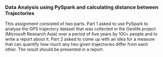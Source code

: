 ### Data Analysis using PySpark and calculating distance between Trajectories

This assignment consisted of two parts. Part 1 asked to use PySpark to analyse the GPS trajectory dataset that was collected in the Geolife project (Microsoft Research Asia) over a period of five years by 100+ people and to write a report about it. Part 2 asked to come up with an idea for a measure that can quantify how much any two given trajectories differ from each other. The result should be presented in a report.